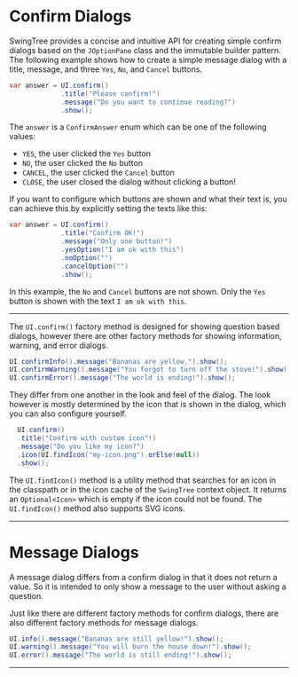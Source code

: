 
# Confirm Dialogs #

SwingTree provides a concise and intuitive API for creating simple confirm dialogs
based on the `JOptionPane` class and the immutable builder pattern.
The following example shows how to create a simple message dialog with a title, message, 
and three `Yes`, `No`, and `Cancel` buttons.

```java
var answer = UI.confirm()
             .title("Please confirm!")
             .message("Do you want to continue reading?")
             .show();
```

The `answer` is a `ConfirmAnswer` enum which can 
be one of the following values:

- `YES`, the user clicked the `Yes` button
- `NO`, the user clicked the `No` button
- `CANCEL`, the user clicked the `Cancel` button
- `CLOSE`, the user closed the dialog without clicking a button!

If you want to configure which buttons are shown and what their text is,
you can achieve this by explicitly setting the texts like this:

```java
var answer = UI.confirm()
             .title("Confirm OK!")
             .message("Only one button!")
             .yesOption("I am ok with this")
             .noOption("")
             .cancelOption("")
             .show();
```

In this example, the `No` and `Cancel` buttons are not shown.
Only the `Yes` button is shown with the text `I am ok with this`.

---

The `UI.confirm()` factory method is designed for showing question based 
dialogs, however there are other factory methods for showing
information, warning, and error dialogs.

```java
UI.confirmInfo().message("Bananas are yellow.").show();
UI.confirmWarning().message("You forgot to turn off the stove!").show();
UI.confirmError().message("The world is ending!").show();
```

They differ from one another in the look and feel of the dialog.
The look however is mostly determined by the icon that is shown in the dialog,
which you can also configure yourself.

```java
  UI.confirm()
  .title("Confirm with custom icon"!)
  .message("Do you like my icon?")
  .icon(UI.findIcon("my-icon.png").orElse(null))
  .show();
```

The `UI.findIcon()` method is a utility method that searches for an icon in the
classpath or in the icon cache of the `SwingTree` context object. 
It returns an `Optional<Icon>` which is empty if the icon could not be found.
The `UI.findIcon()` method also supports SVG icons.

---

# Message Dialogs #

A message dialog differs from a confirm dialog in that it
does not return a value. 
So it is intended to only show a message to the user without asking a question.

Just like there are different factory methods for confirm dialogs,
there are also different factory methods for message dialogs.

```java
UI.info().message("Bananas are still yellow!").show();
UI.warning().message("You will burn the house down!").show();
UI.error().message("The world is still ending!").show();
```

---







